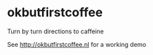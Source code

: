# okbutfirstcoffee
Turn by turn directions to caffeine

See http://okbutfirstcoffee.nl for a working demo
